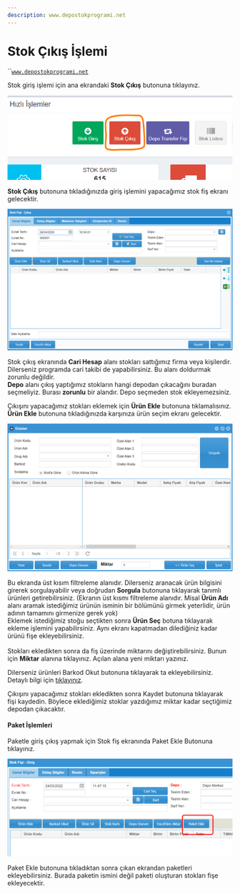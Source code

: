 ```yaml
---
description: www.depostokprogrami.net
---
```


# Stok Çıkış İşlemi

\`\`[`www.depostokprogrami.net`](https://www.depostokprogrami.net)

Stok giriş işlemi için ana ekrandaki **Stok Çıkış** butonuna tıklayınız.

![](<../.gitbook/assets/image (37).png>)

**Stok Çıkış** butonuna tıkladığınızda giriş işlemini yapacağımız stok fiş ekranı gelecektir.

![Stok çıkış ekranı](<../.gitbook/assets/image (38).png>)

Stok çıkış ekranında **Cari Hesap** alanı stokları sattığımız firma veya kişilerdir. Dilerseniz programda cari takibi de yapabilirsiniz. Bu alanı doldurmak zorunlu değildir.\
**Depo** alanı çıkış yaptığımız stokların hangi depodan çıkacağını buradan seçmeliyiz. Burası **zorunlu** bir alandır. Depo seçmeden stok ekleyemezsiniz.

Çıkışını yapacağımız stokları eklemek için **Ürün Ekle** butonuna tıklamalısınız. **Ürün Ekle** butonuna tıkladığınızda karşınıza ürün seçim ekranı gelecektir.

![Stok seçim ekranı](<../.gitbook/assets/image (20) (1).png>)

Bu ekranda üst kısım filtreleme alanıdır. Dilerseniz aranacak ürün bilgisini girerek sorgulayabilir veya doğrudan **Sorgula** butonuna tıklayarak tanımlı ürünleri getirebilirsiniz. (Ekranın üst kısmı filtreleme alanıdır. Misal **Ürün Adı** alanı aramak istediğimiz ürünün isminin bir bölümünü girmek yeterlidir, ürün adının tamamını girmenize gerek yok)\
Eklemek istediğimiz stoğu seçtikten sonra **Ürün Seç** botuna tıklayarak ekleme işlemini yapabilirsiniz. Aynı ekranı kapatmadan dilediğiniz kadar ürünü fişe ekleyebilirsiniz.\
\
Stokları ekledikten sonra da fiş üzerinde miktarını değiştirebilirsiniz. Bunun için **Miktar** alanına tıklayınız. Açılan alana yeni miktarı yazınız.

Dilerseniz ürünleri Barkod Okut butonuna tıklayarak ta ekleyebilirsiniz. Detaylı bilgi için [tıklayınız](https://ebsyazilim.gitbook.io/depo-stok-programi/stok-islemleri/barkod-ile-stok-cikisi-nasil-yapilir).

Çıkışını yapacağımız stokları ekledikten sonra Kaydet butonuna tıklayarak fişi kaydedin. Böylece eklediğimiz stoklar yazdığımız miktar kadar seçtiğimiz depodan çıkacaktır.

#### Paket İşlemleri

Paketle giriş çıkış yapmak için Stok fiş ekranında Paket Ekle Butonuna tıklayınız.

![](<../.gitbook/assets/image (8).png>)

Paket Ekle butonuna tıkladıktan sonra çıkan ekrandan paketleri ekleyebilirsiniz. Burada paketin ismini değil paketi oluşturan stokları fişe ekleyecektir.
